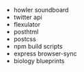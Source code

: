 - howler soundboard
- twitter api
- flexulator
- posthtml
- postcss
- npm build scripts
- express browser-sync
- biology blueprints
